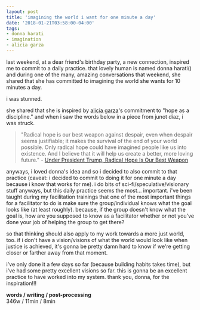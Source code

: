 ```yaml
---
layout: post
title: 'imagining the world i want for one minute a day'
date: '2018-01-21T03:58:00-04:00'
tags:
- donna harati
- imagination
- alicia garza
--- 
```


last weekend, at a dear friend's birthday party, a new connection, inspired me to commit to a daily practice. that lovely human is named donna harati() and during one of the many, amazing conversations that weekend, she shared that she has committed to imagining the world she wants for 10 minutes a day. 

i was stunned. 

she shared that she is inspired by [alicia garza](https://twitter.com/aliciagarza)'s commitment to "hope as a discipline." and when i saw the words below in a piece from junot díaz, i was struck. 

> "Radical hope is our best weapon against despair, even when despair seems justifiable; it makes the survival of the end of your world possible. Only radical hope could have imagined people like us into existence. And I believe that it will help us create a better, more loving future." - [Under President Trump, Radical Hope Is Our Best Weapon](https://www.newyorker.com/magazine/2016/11/21/under-president-trump-radical-hope-is-our-best-weapon)

anyways, i loved donna's idea and so i decided to also commit to that practice (caveat: i decided to commit to doing it for one minute a day because i know that works for me). i do bits of sci-fi/speculative/visionary stuff anyways, but this daily practice seems the most... important. i've been taught during my facilitation trainings that one of the most important things for a facilitator to do is make sure the group/individual knows what the goal looks like (at least roughly). because, if the group doesn't know what the goal is, how are you supposed to know as a facilitator whether or not you've done your job of helping the group to get there? 

so that thinking should also apply to my work towards a more just world, too. if i don't have a vision/visions of what the world would look like when justice is achieved, it's gonna be pretty damn hard to know if we're getting closer or farther away from that moment. 

i've only done it a few days so far (because building habits takes time), but i've had some pretty excellent visions so far. this is gonna be an excellent practice to have worked into my system. thank you, donna, for the inspiration!!!

<!-- hyperlink bank -->


<!-- &#042; = asterisk -->
<!-- &#039; = single quote '-->

**words / writing / post-processing**  
346w / 11min / 8min